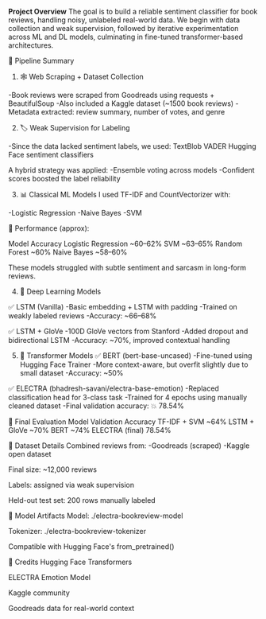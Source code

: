 **Project Overview**
The goal is to build a reliable sentiment classifier for book reviews, handling noisy, unlabeled real-world data. We begin with data collection and weak supervision, followed by iterative experimentation across ML and DL models, culminating in fine-tuned transformer-based architectures.

🧾 Pipeline Summary

1. 🕸️ Web Scraping + Dataset Collection
   
-Book reviews were scraped from Goodreads using requests + BeautifulSoup
-Also included a Kaggle dataset (~1500 book reviews)
-Metadata extracted: review summary, number of votes, and genre

2. 🏷️ Weak Supervision for Labeling

-Since the data lacked sentiment labels, we used:
TextBlob
VADER
Hugging Face sentiment classifiers

A hybrid strategy was applied:
-Ensemble voting across models
-Confident scores boosted the label reliability

3. 📊 Classical ML Models
I used TF-IDF and CountVectorizer with:

-Logistic Regression
-Naive Bayes
-SVM

🔎 Performance (approx):

Model	Accuracy
Logistic Regression	~60–62%
SVM	~63–65%
Random Forest	~60%
Naive Bayes	~58–60%

These models struggled with subtle sentiment and sarcasm in long-form reviews.

4. 🔁 Deep Learning Models

✅ LSTM (Vanilla)
-Basic embedding + LSTM with padding
-Trained on weakly labeled reviews
-Accuracy: ~66–68%

✅ LSTM + GloVe
-100D GloVe vectors from Stanford
-Added dropout and bidirectional LSTM
-Accuracy: ~70%, improved contextual handling

5. 🤖 Transformer Models
✅ BERT (bert-base-uncased)
-Fine-tuned using Hugging Face Trainer
-More context-aware, but overfit slightly due to small dataset
-Accuracy: ~50%

✅ ELECTRA (bhadresh-savani/electra-base-emotion)
-Replaced classification head for 3-class task
-Trained for 4 epochs using manually cleaned dataset
-Final validation accuracy: 💥 78.54%

🧪 Final Evaluation
Model	Validation Accuracy
TF-IDF + SVM	~64%
LSTM + GloVe	~70%
BERT	~74%
ELECTRA (final)	78.54%


📁 Dataset Details
Combined reviews from:
-Goodreads (scraped)
-Kaggle open dataset

Final size: ~12,000 reviews

Labels: assigned via weak supervision

Held-out test set: 200 rows manually labeled

💾 Model Artifacts
Model: ./electra-bookreview-model

Tokenizer: ./electra-bookreview-tokenizer

Compatible with Hugging Face's from_pretrained()

🤝 Credits
Hugging Face Transformers

ELECTRA Emotion Model

Kaggle community

Goodreads data for real-world context


